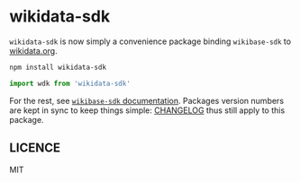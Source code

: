 # wikidata-sdk

`wikidata-sdk` is now simply a convenience package binding `wikibase-sdk` to [wikidata.org](https://wikidata.org).

```sh
npm install wikidata-sdk
```

```js
import wdk from 'wikidata-sdk'
```

For the rest, see [`wikibase-sdk` documentation](http://github.com/maxlath/wikibase-sdk). Packages version numbers are kept in sync to keep things simple: [CHANGELOG](https://github.com/maxlath/wikibase-sdk/blob/main/CHANGELOG.md#changelog) thus still apply to this package.

## LICENCE
MIT
